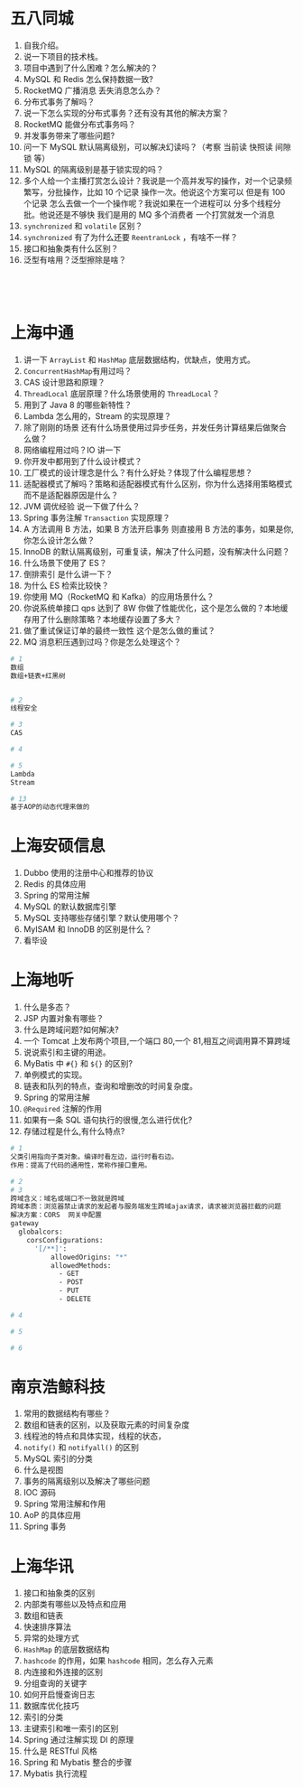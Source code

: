 





# 五八同城

1. 自我介绍。
2. 说一下项目的技术栈。
3. 项目中遇到了什么困难？怎么解决的？
4. MySQL 和 Redis 怎么保持数据一致?
5. RocketMQ 广播消息 丢失消息怎么办？
6. 分布式事务了解吗？
7. 说一下怎么实现的分布式事务？还有没有其他的解决方案？
8. RocketMQ 能做分布式事务吗？
9. 并发事务带来了哪些问题?
10. 问一下 MySQL 默认隔离级别，可以解决幻读吗？（考察 当前读 快照读 间隙锁 等）
11. MySQL 的隔离级别是基于锁实现的吗？
12. 多个人给一个主播打赏怎么设计？我说是一个高并发写的操作，对一个记录频繁写，分批操作，比如 10 个记录 操作一次。他说这个方案可以 但是有 100 个记录 怎么去做一个一个操作呢？我说如果在一个进程可以 分多个线程分批。他说还是不够快 我们是用的 MQ 多个消费者 一个打赏就发一个消息
13. `synchronized` 和 `volatile` 区别？
14. `synchronized` 有了为什么还要 `ReentranLock` ，有啥不一样？
15. 接口和抽象类有什么区别？
16. 泛型有啥用？泛型擦除是啥？

<br>



```bash



```





# 上海中通

1. 讲一下 `ArrayList` 和 `HashMap` 底层数据结构，优缺点，使用方式。
2. `ConcurrentHashMap`有用过吗？
3. CAS 设计思路和原理？
4. `ThreadLocal` 底层原理？什么场景使用的 `ThreadLocal`？
5. 用到了 Java 8 的哪些新特性？
6. Lambda 怎么用的，Stream 的实现原理？
7. 除了刚刚的场景 还有什么场景使用过异步任务，并发任务计算结果后做聚合 么做？
8. 网络编程用过吗？IO 讲一下
9. 你开发中都用到了什么设计模式？
10. 工厂模式的设计理念是什么？有什么好处？体现了什么编程思想？
11. 适配器模式了解吗？策略和适配器模式有什么区别，你为什么选择用策略模式而不是适配器原因是什么？
12. JVM 调优经验 说一下做了什么？
13. Spring 事务注解 `Transaction` 实现原理？
14. A 方法调用 B 方法，如果 B 方法开启事务 则直接用 B 方法的事务，如果是你,你怎么设计怎么做？
15. InnoDB 的默认隔离级别，可重复读，解决了什么问题，没有解决什么问题？
16. 什么场景下使用了 ES？
17. 倒排索引 是什么讲一下？
18. 为什么 ES 检索比较快？
19. 你使用 MQ（RocketMQ 和 Kafka）的应用场景什么？
20. 你说系统单接口 qps 达到了 8W 你做了性能优化，这个是怎么做的？本地缓存用了什么删除策略？本地缓存设置了多大？
21. 做了重试保证订单的最终一致性 这个是怎么做的重试？
22. MQ 消息积压遇到过吗？你是怎么处理这个？



```bash
# 1
数组
数组+链表+红黑树


# 2
线程安全

# 3
CAS

# 4

# 5
Lambda
Stream

# 13
基于AOP的动态代理来做的

```







# 上海安硕信息

1. Dubbo 使用的注册中心和推荐的协议
2. Redis 的具体应用
3. Spring 的常用注解
4. MySQL 的默认数据库引擎
5. MySQL 支持哪些存储引擎？默认使用哪个？
6. MyISAM 和 InnoDB 的区别是什么？
7. 看毕设



# 上海地听

1. 什么是多态？
2. JSP 内置对象有哪些？
3. 什么是跨域问题?如何解决?
4. 一个 Tomcat 上发布两个项目,一个端口 80,一个 81,相互之间调用算不算跨域
5. 说说索引和主键的用途。
6. MyBatis 中 `#{}` 和 `${}` 的区别?
7. 单例模式的实现。
8. 链表和队列的特点，查询和增删改的时间复杂度。
9. Spring 的常用注解
10. `@Required` 注解的作用
11. 如果有一条 SQL 语句执行的很慢,怎么进行优化?
12. 存储过程是什么,有什么特点?



```bash
# 1
父类引用指向子类对象。编译时看左边，运行时看右边。
作用：提高了代码的通用性，常称作接口重用。

# 2
# 3
跨域含义：域名或端口不一致就是跨域
跨域本质：浏览器禁止请求的发起者与服务端发生跨域ajax请求，请求被浏览器拦截的问题
解决方案：CORS  网关中配置
gateway
  globalcors:
    corsConfigurations:
      '[/**]':
          allowedOrigins: "*"
          allowedMethods:
            - GET
            - POST
            - PUT
            - DELETE

# 4

# 5

# 6

```







# 南京浩鲸科技

1. 常用的数据结构有哪些？
2. 数组和链表的区别，以及获取元素的时间复杂度
3. 线程池的特点和具体实现，线程的状态，
4. `notify()` 和 `notifyall()` 的区别
5. MySQL 索引的分类
6. 什么是视图
7. 事务的隔离级别以及解决了哪些问题
8. IOC 源码
9. Spring 常用注解和作用
10. AoP 的具体应用
11. Spring 事务





# 上海华讯

1. 接口和抽象类的区别
2. 内部类有哪些以及特点和应用
3. 数组和链表
4. 快速排序算法
5. 异常的处理方式
6. `HashMap` 的底层数据结构
7. `hashcode` 的作用，如果 `hashcode` 相同，怎么存入元素
8. 内连接和外连接的区别
9. 分组查询的关键字
10. 如何开启慢查询日志
11. 数据库优化技巧
12. 索引的分类
13. 主键索引和唯一索引的区别
14. Spring 通过注解实现 DI 的原理
15. 什么是 RESTful 风格
16. Spring 和 Mybatis 整合的步骤
17. Mybatis 执行流程













